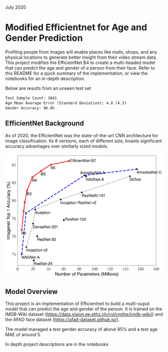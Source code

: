 July 2020
# Modified Efficientnet for Age and Gender Prediction

Profiling people from images will enable places like malls, shops, and any physical locations to generate better insight from their video stream data. This project modifies the EfficientNet B4 to create a multi-headed model that can predict the age and gender of a person from their face. Refer to this README for a quick summary of the implementation, or view the notebooks for an in-depth description.

Below are results from an unseen test set
```
Test Sample Count: 1041
Age Mean Average Error (Standard Deviation): 4.8 (4.3)
Gender Accuracy: 96.8%
```
## EfficientNet Background

As of 2020, the EfficientNet was the state-of-the-art CNN architecture for image classification. Its 8 versions, each of different size, boasts significant accuracy advantages over similarly sized models.

![EfficientNet-Performance](efficientnet_performance.png)

## Model Overview

This project is an implementation of Efficientnet to build a multi-ouput model that can predict the age and gender of the person. It is trained on the IMDB-Wiki dataset (https://data.vision.ee.ethz.ch/cvl/rrothe/imdb-wiki/) and the AFAD face dataset (https://afad-dataset.github.io/).

The model managed a test gender accuracy of above 95% and a test age MAE of around 5.

In depth project descriptions are in the notebooks
